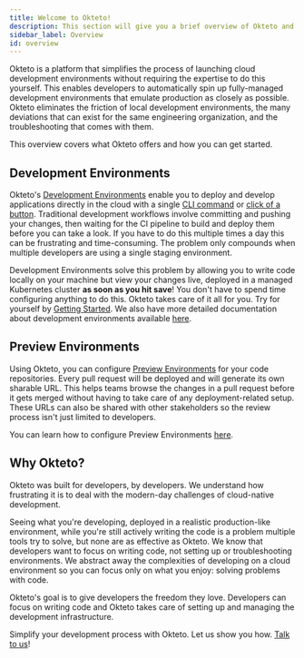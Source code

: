 ```yaml
---
title: Welcome to Okteto!
description: This section will give you a brief overview of Okteto and its features
sidebar_label: Overview
id: overview
---
```


Okteto is a platform that simplifies the process of launching cloud development environments without requiring the expertise to do this yourself. This enables developers to automatically spin up fully-managed development environments that emulate production as closely as possible. Okteto eliminates the friction of local development environments, the many deviations that can exist for the same engineering organization, and the troubleshooting that comes with them.

This overview covers what Okteto offers and how you can get started.

## Development Environments
Okteto's [Development Environments](deploy/development-environments.mdx) enable you to deploy and develop applications directly in the cloud with a single [CLI command](core/using-okteto-cli.mdx) or [click of a button](/cloud/deploy-from-git). Traditional development workflows involve committing and pushing your changes, then waiting for the CI pipeline to build and deploy them before you can take a look. If you have to do this multiple times a day this can be frustrating and time-consuming. The problem only compounds when multiple developers are using a single staging environment.

Development Environments solve this problem by allowing you to write code locally on your machine but view your changes live, deployed in a managed Kubernetes cluster **as soon as you hit save**! You don't have to spend time configuring anything to do this. Okteto takes care of it all for you. Try for yourself by [Getting Started](get-started/install-okteto-cli.mdx). We also have more detailed documentation about development environments available [here](deploy/development-environments.mdx).

## Preview Environments
Using Okteto, you can configure [Preview Environments](cloud/preview-environments/overview.mdx) for your code repositories. Every pull request will be deployed and will generate its own sharable URL. This helps teams browse the changes in a pull request before it gets merged without having to take care of any deployment-related setup. These URLs can also be shared with other stakeholders so the review process isn't just limited to developers.

You can learn how to configure Preview Environments [here](cloud/preview-environments/overview.mdx).

## Why Okteto?

Okteto was built for developers, by developers. We understand how frustrating it is to deal with the modern-day challenges of cloud-native development.

Seeing what you're developing, deployed in a realistic production-like environment, while you're still actively writing the code is a problem multiple tools try to solve, but none are as effective as Okteto. We know that developers want to focus on writing code, not setting up or troubleshooting environments. We abstract away the complexities of developing on a cloud environment so you can focus only on what you enjoy: solving problems with code.

Okteto's goal is to give developers the freedom they love. Developers can focus on writing code and Okteto takes care of setting up and managing the development infrastructure.

Simplify your development process with Okteto. Let us show you how. [Talk to us](https://okteto.com/schedule/)!
